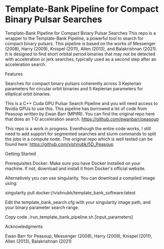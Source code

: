 # Template-Bank Pipeline for Compact Binary Pulsar Searches

Template-Bank Pipeline for Compact Binary Pulsar Searches
This repo is a wrapper to the Template-Bank Pipeline, a powerful tool to search for compact binary pulsars. This pipeline is based on the works of Messenger (2008), Harry (2009), Knispel (2011), Allen (2013), and Balakrishnan (2021). It is designed to find short orbital period binaries that may not be detected with acceleration or jerk searches, typically used as a second step after an acceleration search.

Features


Searches for compact binary pulsars coherently across 3 Keplerian parameters for circular orbit binaries and 5 Keplerian parameters for elliptical orbit binaries.

This is a C++ Cuda GPU Pulsar Search Pipeline and you will need access to Nvidia GPUs to use this. This pipeline has borrowed a lot of code from Peasoup written by Ewan Barr (MPIfR). You can find the original repo here that does an 1-D acceleration search. https://github.com/ewanbarr/peasoup

This repo is a work in progress. Eventhough the entire code works, I still need to add support for segmented searches and slurm commands to split the jobs in a compute node. The original repo which is well tested can be found here: https://github.com/vishnubk/5D_Peasoup

Getting Started

Prerequisites
Docker: Make sure you have Docker installed on your machine. If not, download and install it from Docker's official website.

Alternatively you can use singularity. You can download a compiled image using:

singularity pull docker://vishnubk/template_bank_software:latest

Edit the template_bank_search.cfg with your singularity image path, and your binary parameter search range.

Copy code
./run_template_bank_pipeline.sh [input_parameters]

Acknowledgments


Ewan Barr for Peasoup,
Messenger (2008),
Harry (2009),
Knispel (2011),
Allen (2013),
Balakrishnan (2021)






